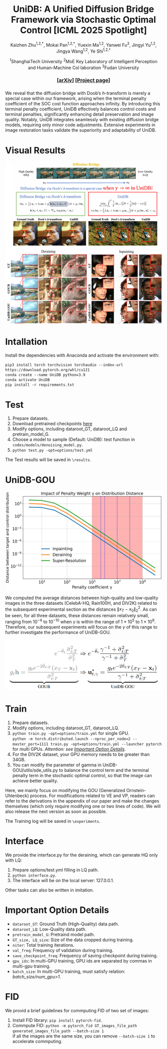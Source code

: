 <h1 align="center"> UniDB: A Unified Diffusion Bridge Framework via Stochastic Optimal Control [ICML 2025 Spotlight]</h1>

<div align="center">
  Kaizhen Zhu<sup>1,2,*</sup>, Mokai Pan<sup>1,2,*</sup>, Yuexin Ma<sup>1,2</sup>, Yanwei Fu<sup>3</sup>, Jingyi Yu<sup>1,2</sup>, Jingya Wang<sup>1,2</sup>, Ye Shi<sup>1,2,†</sup>

  <sup>1</sup>ShanghaiTech University
  <sup>2</sup>MoE Key Laboratory of Intelligent Perception and Human-Machine Col laboration
  <sup>3</sup>Fudan University



</div>
<h3 align="center"> [<a href="https://arxiv.org/pdf/2502.05749">arXiv</a>] [<a href="https://unidb-soc.github.io/UniDB_page/">Project page</a>]</h3>


</div>
<h3 align="center"> </h3>



We reveal that the diffusion bridge with Doob’s $h$-transform is merely a special case within our framework, arising when the terminal penalty coefficient of the SOC cost function approaches infinity. By introducing this terminal penalty coefficient, UniDB effectively balances control costs and terminal penalties, significantly enhancing detail preservation and image quality. Notably, UniDB integrates seamlessly with existing diffusion bridge models, requiring only minor code adjustments. Extensive experiments in image restoration tasks validate the superiority and adaptability of UniDB. 

# Visual Results
<div align="center">
    <img src="figs/1.png" alt="Framework">
</div>

<div align="center">
    <img src="figs/combine.png" alt="Framework">
</div>



# Intallation
Install the dependencies with Anaconda and activate the environment with:

    pip3 install torch torchvision torchaudio --index-url https://download.pytorch.org/whl/cu121
    conda create --name UniDB python=3.9
    conda activate UniDB
    pip install -r requirements.txt

# Test
1. Prepare datasets.
2. Download pretrained checkpoints [here](https://drive.google.com/drive/folders/192X46xuCcPyZrGPDHlUFfug1ggRKyhFn?usp=sharing)
3. Modify options, including dataroot_GT, dataroot_LQ and pretrain_model_G.
4. Choose a model to sample (Default: UniDB): test function in `codes/models/denoising_model.py`.
5. `python test.py -opt=options/test.yml`

The Test results will be saved in `\results`.


# UniDB-GOU
<div align="center">
    <img src="figs/r.png" alt="Framework">
</div>

We computed the average distances between high-quality and low-quality images in the three datasets (CelebA-HQ, Rain100H, and DIV2K) related to the subsequent experimental section as the distances $\| x_T - x_0 \|^2_2$. As can be seen, for all three datasets, these distances remain relatively small, ranging from $10^{-4}$ to $10^{-10}$ when $\gamma$ is within the range of $1\times10^5$ to $1\times10^9$. Therefore, our subsequent experiments will focus on the $\gamma$ of this range to further investigate the performance of UniDB-GOU. 


<div align="center">
    <img src="figs/UniDB-GOU.png" alt="Framework">
</div>

# Train
1. Prepare datasets.
2. Modify options, including dataroot_GT, dataroot_LQ.
3. `python train.py -opt=options/train.yml` for single GPU.<br> `python -m torch.distributed.launch --nproc_per_node=2 --master_port=1111 train.py -opt=options/train.yml --launcher pytorch` for multi GPUs. *Attention: see [Important Option Details](#important-option-details)*.
4. For the DIV2K dataset, your GPU memory needs to be greater than 34GB. 
5. You can modify the parameter of gamma in UniDB-GOU/utils/sde_utils.py to balance the control term and the terminal penalty term in the stochastic optimal control, so that the image can achieve better quality.





Here, we mainly focus on modifying the GOU (Generalized Ornstein-Uhlenbeck) process. For modifications related to VE and VP, readers can refer to the derivations in the appendix of our paper and make the changes themselves (which only require modifying one or two lines of code). We will also release the next version as soon as possible.

The Training log will be saved in `\experiments`.

# Interface
We provide the interface.py for the deraining, which can generate HQ only with LQ:
1. Prepare options/test.yml filling in LQ path.
2. `python interface.py`.
3. The interface will be on the local server: 127.0.0.1.

Other tasks can also be written in imitation.

# Important Option Details
* `dataroot_GT`: Ground Truth (High-Quality) data path.
* `dataroot_LQ`: Low-Quality data path.
* `pretrain_model_G`: Pretraind model path.
* `GT_size, LQ_size`: Size of the data cropped during training.
* `niter`: Total training iterations.
* `val_freq`: Frequency of validation during training.
* `save_checkpoint_freq`: Frequency of saving checkpoint during training.
* `gpu_ids`: In multi-GPU training, GPU ids are separated by commas in multi-gpu training.
* `batch_size`: In multi-GPU training, must satisfy relation: *batch_size/num_gpu>1*.

# FID
We provid a brief guidelines for commputing FID of two set of images:

1. Install FID library: `pip install pytorch-fid`.
2. Commpute FID: `python -m pytorch_fid GT_images_file_path generated_images_file_path --batch-size 1`<br>if all the images are the same size, you can remove `--batch-size 1` to accelerate commputing.
